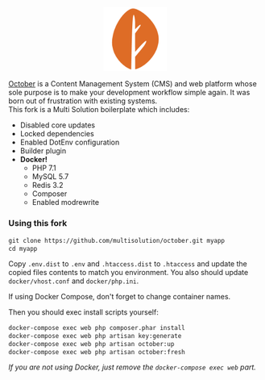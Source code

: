 <p align="center">
    <img src="https://github.com/octobercms/october/blob/master/themes/demo/assets/images/october.png?raw=true" alt="October" width="25%" height="25%" />
</p>

[October](http://octobercms.com) is a Content Management System (CMS) and web platform whose sole purpose is to make your development workflow simple again. It was born out of frustration with existing systems.<br>
This fork is a Multi Solution boilerplate which includes:

* Disabled core updates
* Locked dependencies
* Enabled DotEnv configuration
* Builder plugin
* **Docker!**
    * PHP 7.1
    * MySQL 5.7
    * Redis 3.2
    * Composer
    * Enabled modrewrite

### Using this fork

```shell
git clone https://github.com/multisolution/october.git myapp
cd myapp
```

Copy `.env.dist` to `.env` and `.htaccess.dist` to `.htaccess` and update the copied files contents to match you environment.
You also should update `docker/vhost.conf` and `docker/php.ini`.

If using Docker Compose, don't forget to change container names.

Then you should exec install scripts yourself:

```shell
docker-compose exec web php composer.phar install
docker-compose exec web php artisan key:generate
docker-compose exec web php artisan october:up
docker-compose exec web php artisan october:fresh
```
*If you are not using Docker, just remove the `docker-compose exec web` part.*
